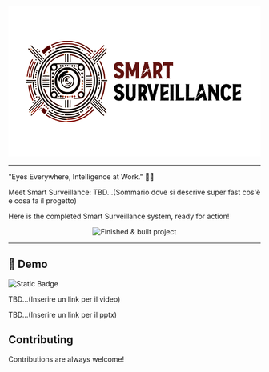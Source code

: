 <p align="center">
  <img src="imgs/full_logo_white_n_red.PNG" width="533" height="300" alt="logo">

---
"Eyes Everywhere, Intelligence at Work." 👀🤖 </p>
Meet Smart Surveillance: TBD...(Sommario dove si descrive super fast cos'è e cosa fa il progetto) </p>
Here is the completed Smart Surveillance system, ready for action!
<p align="center">  
  <img src="imgs/full_project" alt="Finished & built project">

---


## 🔗 Demo

![Static Badge](https://img.shields.io/badge/Video-Youtube_Demo-grey?style=for-the-badge&logo=youtube&labelColor=red&link=https%3A%2F%2Fwww.youtube.com%2Fwatch%3Fv%3DdQw4w9WgXcQ)

TBD...(Inserire un link per il video) </p>
TBD...(Inserire un link per il pptx)

## Contributing

Contributions are always welcome!
